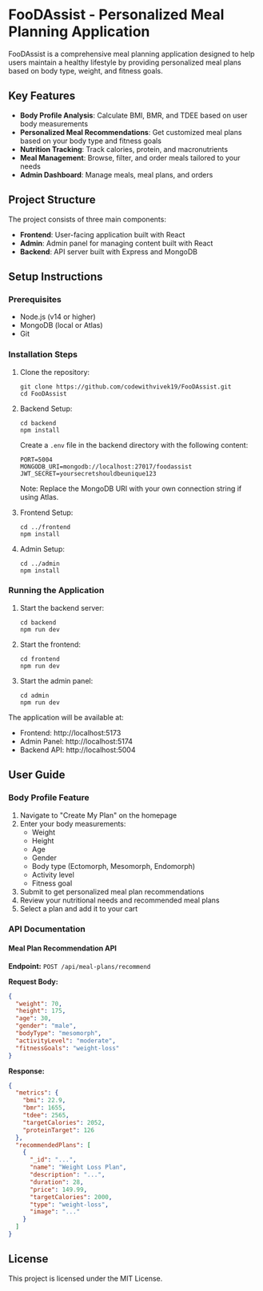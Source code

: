 # FooDAssist - Personalized Meal Planning Application

FooDAssist is a comprehensive meal planning application designed to help users maintain a healthy lifestyle by providing personalized meal plans based on body type, weight, and fitness goals.

## Key Features

- **Body Profile Analysis**: Calculate BMI, BMR, and TDEE based on user body measurements
- **Personalized Meal Recommendations**: Get customized meal plans based on your body type and fitness goals
- **Nutrition Tracking**: Track calories, protein, and macronutrients
- **Meal Management**: Browse, filter, and order meals tailored to your needs
- **Admin Dashboard**: Manage meals, meal plans, and orders

## Project Structure

The project consists of three main components:

- **Frontend**: User-facing application built with React
- **Admin**: Admin panel for managing content built with React
- **Backend**: API server built with Express and MongoDB

## Setup Instructions

### Prerequisites

- Node.js (v14 or higher)
- MongoDB (local or Atlas)
- Git

### Installation Steps

1. Clone the repository:
   ```
   git clone https://github.com/codewithvivek19/FooDAssist.git
   cd FooDAssist
   ```

2. Backend Setup:
   ```
   cd backend
   npm install
   ```

   Create a `.env` file in the backend directory with the following content:
   ```
   PORT=5004
   MONGODB_URI=mongodb://localhost:27017/foodassist
   JWT_SECRET=yoursecretshouldbeunique123
   ```

   Note: Replace the MongoDB URI with your own connection string if using Atlas.

3. Frontend Setup:
   ```
   cd ../frontend
   npm install
   ```

4. Admin Setup:
   ```
   cd ../admin
   npm install
   ```

### Running the Application

1. Start the backend server:
   ```
   cd backend
   npm run dev
   ```

2. Start the frontend:
   ```
   cd frontend
   npm run dev
   ```

3. Start the admin panel:
   ```
   cd admin
   npm run dev
   ```

The application will be available at:
- Frontend: http://localhost:5173
- Admin Panel: http://localhost:5174
- Backend API: http://localhost:5004

## User Guide

### Body Profile Feature

1. Navigate to "Create My Plan" on the homepage
2. Enter your body measurements:
   - Weight
   - Height
   - Age
   - Gender
   - Body type (Ectomorph, Mesomorph, Endomorph)
   - Activity level
   - Fitness goal
3. Submit to get personalized meal plan recommendations
4. Review your nutritional needs and recommended meal plans
5. Select a plan and add it to your cart

### API Documentation

#### Meal Plan Recommendation API

**Endpoint:** `POST /api/meal-plans/recommend`

**Request Body:**
```json
{
  "weight": 70,
  "height": 175,
  "age": 30,
  "gender": "male",
  "bodyType": "mesomorph",
  "activityLevel": "moderate",
  "fitnessGoals": "weight-loss"
}
```

**Response:**
```json
{
  "metrics": {
    "bmi": 22.9,
    "bmr": 1655,
    "tdee": 2565,
    "targetCalories": 2052,
    "proteinTarget": 126
  },
  "recommendedPlans": [
    {
      "_id": "...",
      "name": "Weight Loss Plan",
      "description": "...",
      "duration": 28,
      "price": 149.99,
      "targetCalories": 2000,
      "type": "weight-loss",
      "image": "..."
    }
  ]
}
```

## License

This project is licensed under the MIT License. 